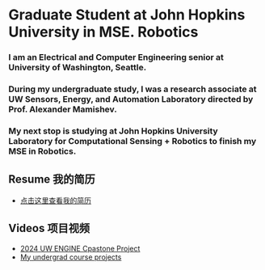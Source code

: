 #   Graduate Student at John Hopkins University in MSE. Robotics

###   I am an Electrical and Computer Engineering senior at University of Washington, Seattle. 
###   During my undergraduate study, I was a research associate at UW Sensors, Energy, and Automation Laboratory directed by Prof. Alexander Mamishev.
###   My next stop is studying at John Hopkins University Laboratory for Computational Sensing + Robotics to finish my MSE in Robotics.
    
## Resume 我的简历
- [点击这里查看我的简历](resume.pdf)

## Videos 项目视频
- [2024 UW ENGINE Cpastone Project](https://youtu.be/KzpJeC7L7hM)
- [My undergrad course projects](https://youtu.be/1jFw59NL1z8)
